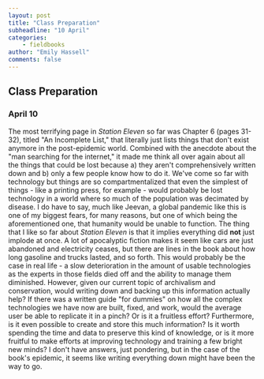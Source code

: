 ```yaml
---
layout: post
title: "Class Preparation"
subheadline: "10 April"
categories:
    - fieldbooks
author: "Emily Hassell"
comments: false
---
```


## Class Preparation
### April 10

The most terrifying page in _Station Eleven_ so far was Chapter 6 (pages 31-32), titled "An Incomplete List," that literally just lists things that don't exist anymore in the post-epidemic world. Combined with the anecdote about the "man searching for the internet," it made me think all over again about all the things that could be lost because a) they aren't comprehensively written down and b) only a few people know how to do it. We've come so far with technology but things are so compartmentalized that even the simplest of things - like a printing press, for example - would probably be lost technology in a world where so much of the population was decimated by disease. I do have to say, much like Jeevan, a global pandemic like this is one of my biggest fears, for many reasons, but one of which being the aforementioned one, that humanity would be unable to function. The thing that I like so far about _Station Eleven_ is that it implies everything did **not** just implode at once. A lot of apocalyptic fiction makes it seem like cars are just abandoned and electricity ceases, but there are lines in the book about how long gasoline and trucks lasted, and so forth. This would probably be the case in real life - a slow deterioration in the amount of usable technologies as the experts in those fields died off and the ability to manage them diminished. However, given our current topic of archivalism and conservation, would writing down and backing up this information actually help? If there was a written guide "for dummies" on how all the complex technologies we have now are built, fixed, and work, would the average user be able to replicate it in a pinch? Or is it a fruitless effort? Furthermore, is it even possible to create and store this much information? Is it worth spending the time and data to preserve this kind of knowledge, or is it more fruitful to make efforts at improving technology and training a few bright new minds? I don't have answers, just pondering, but in the case of the book's epidemic, it seems like writing everything down might have been the way to go.